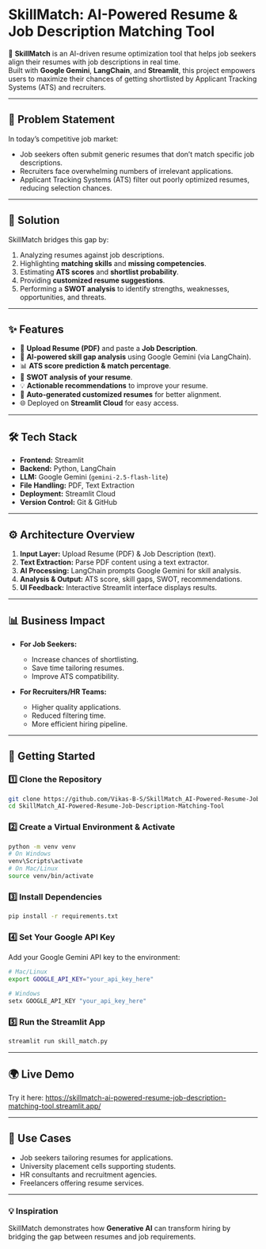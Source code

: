 # SkillMatch: AI-Powered Resume & Job Description Matching Tool

🚀 **SkillMatch** is an AI-driven resume optimization tool that helps job seekers align their resumes with job descriptions in real time.  
Built with **Google Gemini**, **LangChain**, and **Streamlit**, this project empowers users to maximize their chances of getting shortlisted by Applicant Tracking Systems (ATS) and recruiters.

---

## 📌 Problem Statement
In today’s competitive job market:
- Job seekers often submit generic resumes that don’t match specific job descriptions.
- Recruiters face overwhelming numbers of irrelevant applications.
- Applicant Tracking Systems (ATS) filter out poorly optimized resumes, reducing selection chances.

---

## 🎯 Solution
SkillMatch bridges this gap by:
1. Analyzing resumes against job descriptions.
2. Highlighting **matching skills** and **missing competencies**.
3. Estimating **ATS scores** and **shortlist probability**.
4. Providing **customized resume suggestions**.
5. Performing a **SWOT analysis** to identify strengths, weaknesses, opportunities, and threats.

---

## ✨ Features
- 📂 **Upload Resume (PDF)** and paste a **Job Description**.  
- 🤖 **AI-powered skill gap analysis** using Google Gemini (via LangChain).  
- 📊 **ATS score prediction & match percentage**.  
- 📝 **SWOT analysis of your resume**.  
- 💡 **Actionable recommendations** to improve your resume.  
- 📑 **Auto-generated customized resumes** for better alignment.  
- 🌐 Deployed on **Streamlit Cloud** for easy access.

---

## 🛠️ Tech Stack
- **Frontend:** Streamlit  
- **Backend:** Python, LangChain  
- **LLM:** Google Gemini (`gemini-2.5-flash-lite`)  
- **File Handling:** PDF, Text Extraction  
- **Deployment:** Streamlit Cloud  
- **Version Control:** Git & GitHub  

---

## ⚙️ Architecture Overview
1. **Input Layer:** Upload Resume (PDF) & Job Description (text).  
2. **Text Extraction:** Parse PDF content using a text extractor.  
3. **AI Processing:** LangChain prompts Google Gemini for skill analysis.  
4. **Analysis & Output:** ATS score, skill gaps, SWOT, recommendations.  
5. **UI Feedback:** Interactive Streamlit interface displays results.  

---

## 📊 Business Impact
- **For Job Seekers:**  
  - Increase chances of shortlisting.  
  - Save time tailoring resumes.  
  - Improve ATS compatibility.  

- **For Recruiters/HR Teams:**  
  - Higher quality applications.  
  - Reduced filtering time.  
  - More efficient hiring pipeline.  

---

## 🚀 Getting Started

### 1️⃣ Clone the Repository
```bash
git clone https://github.com/Vikas-B-S/SkillMatch_AI-Powered-Resume-Job-Description-Matching-Tool.git
cd SkillMatch_AI-Powered-Resume-Job-Description-Matching-Tool
```

### 2️⃣ Create a Virtual Environment & Activate
```bash
python -m venv venv
# On Windows
venv\Scripts\activate
# On Mac/Linux
source venv/bin/activate
```

### 3️⃣ Install Dependencies
```bash
pip install -r requirements.txt
```

### 4️⃣ Set Your Google API Key
Add your Google Gemini API key to the environment:
```bash
# Mac/Linux
export GOOGLE_API_KEY="your_api_key_here"

# Windows
setx GOOGLE_API_KEY "your_api_key_here"
```

### 5️⃣ Run the Streamlit App
```bash
streamlit run skill_match.py
```

---

## 🌍 Live Demo
Try it here: https://skillmatch-ai-powered-resume-job-description-matching-tool.streamlit.app/

---

## 📌 Use Cases
- Job seekers tailoring resumes for applications.  
- University placement cells supporting students.  
- HR consultants and recruitment agencies.  
- Freelancers offering resume services.  

---

### 💡 Inspiration
SkillMatch demonstrates how **Generative AI** can transform hiring by bridging the gap between resumes and job requirements.  

